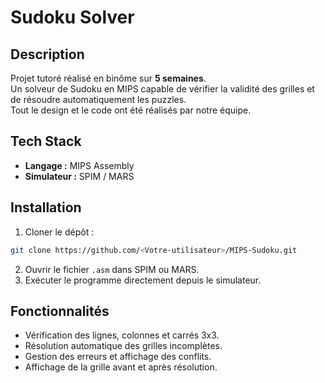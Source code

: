 # Sudoku Solver

## Description
Projet tutoré réalisé en binôme sur **5 semaines**.  
Un solveur de Sudoku en MIPS capable de vérifier la validité des grilles et de résoudre automatiquement les puzzles.  
Tout le design et le code ont été réalisés par notre équipe.

## Tech Stack
- **Langage :** MIPS Assembly  
- **Simulateur :** SPIM / MARS  

## Installation
1. Cloner le dépôt :

```bash
git clone https://github.com/<Votre-utilisateur>/MIPS-Sudoku.git
````

2. Ouvrir le fichier `.asm` dans SPIM ou MARS.
3. Exécuter le programme directement depuis le simulateur.

## Fonctionnalités

* Vérification des lignes, colonnes et carrés 3x3.
* Résolution automatique des grilles incomplètes.
* Gestion des erreurs et affichage des conflits.
* Affichage de la grille avant et après résolution.
